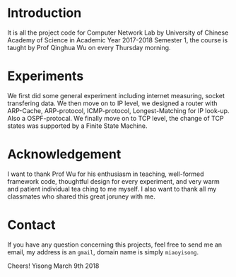 # Introduction
It is all the project code for Computer Network Lab by University of Chinese Academy of Science in Academic Year 2017-2018 Semester 1, the course is taught by Prof Qinghua Wu on every Thursday morning.

# Experiments
We first did some general experiment including internet measuring, socket transfering data.
We then move on to IP level, we designed a router with ARP-Cache, ARP-protocol, ICMP-protocol, Longest-Matching for IP look-up. Also a OSPF-protocal.
We finally move on to TCP level, the change of TCP states was supported by a Finite State Machine.

# Acknowledgement
I want to thank Prof Wu for his enthusiasm in teaching, well-formed framework code, thoughtful design for every experiment, and very warm and patient individual tea
ching to me myself.
I also want to thank all my classmates who shared this great joruney with me.

# Contact
If you have any question concerning this projects, feel free to send me an email, my address is an `gmail`, domain name is simply `miaoyisong`.

Cheers!
Yisong
March 9th 2018
